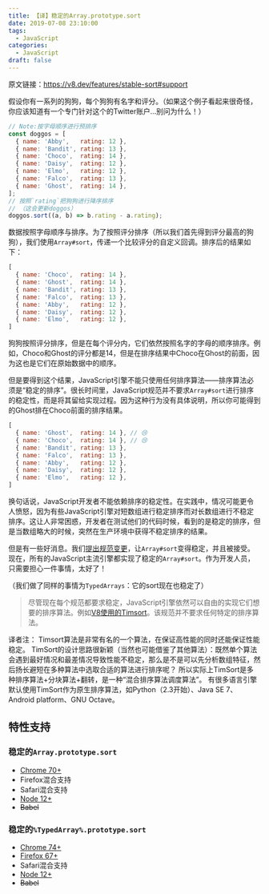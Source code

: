 ```yaml
---
title: 【译】稳定的Array.prototype.sort
date: 2019-07-08 23:10:00
tags:
  - JavaScript
categories:
  - JavaScript
draft: false
---
```


原文链接：https://v8.dev/features/stable-sort#support

假设你有一系列的狗狗，每个狗狗有名字和评分。（如果这个例子看起来很奇怪，你应该知道有一个专门针对这个的Twitter账户...别问为什么！）
<!--more-->
```js
// Note:按字母顺序进行预排序
const doggos = [
  { name: 'Abby',   rating: 12 },
  { name: 'Bandit', rating: 13 },
  { name: 'Choco',  rating: 14 },
  { name: 'Daisy',  rating: 12 },
  { name: 'Elmo',   rating: 12 },
  { name: 'Falco',  rating: 13 },
  { name: 'Ghost',  rating: 14 },
];
// 按照`rating`把狗狗进行降序排序
// （这会更新doggos）
doggos.sort((a, b) => b.rating - a.rating);
```
数据按照字母顺序与排序。为了按照评分排序（所以我们首先得到评分最高的狗狗），我们使用`Array#sort`，传递一个比较评分的自定义回调。排序后的结果如下：

```js
[
  { name: 'Choco',  rating: 14 },
  { name: 'Ghost',  rating: 14 },
  { name: 'Bandit', rating: 13 },
  { name: 'Falco',  rating: 13 },
  { name: 'Abby',   rating: 12 },
  { name: 'Daisy',  rating: 12 },
  { name: 'Elmo',   rating: 12 },
]
```
狗狗按照评分排序，但是在每个评分内，它们依然按照名字的字母的顺序排序。例如，Choco和Ghost的评分都是14，但是在排序结果中Choco在Ghost的前面，因为这也是它们在原始数据中的顺序。

但是要得到这个结果，JavaScript引擎不能只使用任何排序算法——排序算法必须是“稳定的排序”。很长时间里，JavaScript规范并不要求`Array#sort`进行排序的稳定性，而是将其留给实现过程。因为这种行为没有具体说明，所以你可能得到的Ghost排在Choco前面的排序结果。

```js
[
  { name: 'Ghost',  rating: 14 }, // 😢
  { name: 'Choco',  rating: 14 }, // 😢
  { name: 'Bandit', rating: 13 },
  { name: 'Falco',  rating: 13 },
  { name: 'Abby',   rating: 12 },
  { name: 'Daisy',  rating: 12 },
  { name: 'Elmo',   rating: 12 },
]
```

换句话说，JavaScript开发者不能依赖排序的稳定性。在实践中，情况可能更令人愤怒，因为有些JavaScript引擎对短数组进行稳定排序而对长数组进行不稳定排序。这让人非常困惑，开发者在测试他们的代码时候，看到的是稳定的排序，但是当数组略大的时候，突然在生产环境中获得不稳定排序的结果。

但是有一些好消息。我们[提出规范变更](https://github.com/tc39/ecma262/pull/1340)，让`Array#sort`变得稳定，并且被接受。现在，所有的JavaScript主流引擎都实现了稳定的`Array#sort`。作为开发人员，只需要担心一件事情，太好了！

（我们做了同样的事情为`TypedArrays`：它的sort现在也稳定了）

>尽管现在每个规范都要求稳定，JavaScript引擎依然可以自由的实现它们想要的排序算法。例如[V8使用的Timsort](https://v8.dev/blog/array-sort#timsort)。该规范并不要求任何特定的排序算法。

译者注：
Timsort算法是非常有名的一个算法，在保证高性能的同时还能保证性能稳定。
TimSort的设计思路很新颖（当然也可能借鉴了其他算法）：既然单个算法会遇到最好情况和最差情况导致性能不稳定，那么是不是可以先分析数组特征，然后扬长避短在多种算法中选取合适的算法进行排序呢？
所以实际上TimSort是多种排序算法+分块算法+翻转，是一种“混合排序算法调度算法”。
有很多语言引擎默认使用TimSort作为原生排序算法，如Python（2.3开始）、Java SE 7、Android platform、GNU Octave。

## 特性支持

### 稳定的`Array.prototype.sort`

* [Chrome 70+](https://v8.dev/blog/v8-release-70#javascript-language-features)
* Firefox混合支持
* Safari混合支持
* [Node 12+](https://twitter.com/mathias/status/1120700101637353473)
* ~~Babel~~

### 稳定的`%TypedArray%.prototype.sort`

* [Chrome 74+](https://bugs.chromium.org/p/v8/issues/detail?id=8567)
* [Firefox 67+](https://bugzilla.mozilla.org/show_bug.cgi?id=1290554)
* Safari混合支持
* [Node 12+](https://twitter.com/mathias/status/1120700101637353473)
* ~~Babel~~
